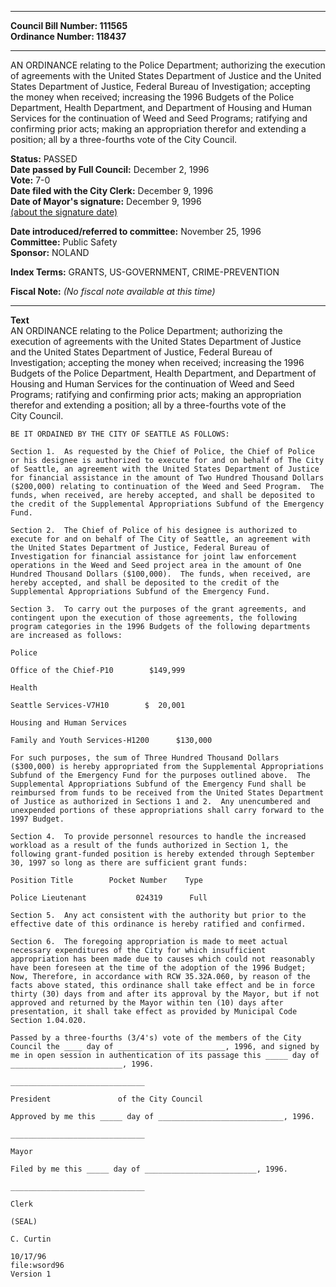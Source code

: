* * * * *  
  
**Council Bill Number: [](#h0)[](#h2)111565**   
**Ordinance Number: 118437**  
  
* * * * *  
  
AN ORDINANCE relating to the Police Department; authorizing the execution of agreements with the United States Department of Justice and the United States Department of Justice, Federal Bureau of Investigation; accepting the money when received; increasing the 1996 Budgets of the Police Department, Health Department, and Department of Housing and Human Services for the continuation of Weed and Seed Programs; ratifying and confirming prior acts; making an appropriation therefor and extending a position; all by a three-fourths vote of the City Council.  
  
**Status:** PASSED   
**Date passed by Full Council:** December 2, 1996   
**Vote:** 7-0   
**Date filed with the City Clerk:** December 9, 1996   
**Date of Mayor's signature:** December 9, 1996   
[(about the signature date)](/~public/approvaldate.htm)   
  
  
**Date introduced/referred to committee:** November 25, 1996   
**Committee:** Public Safety   
**Sponsor:** NOLAND   
  
**Index Terms:** GRANTS, US-GOVERNMENT, CRIME-PREVENTION  
  
**Fiscal Note:** *(No fiscal note available at this time)*  
  
* * * * *  
  
**Text**  
    AN ORDINANCE relating to the Police Department; authorizing the  
    execution of agreements with the United States Department of Justice  
    and the United States Department of Justice, Federal Bureau of  
    Investigation; accepting the money when received; increasing the 1996  
    Budgets of the Police Department, Health Department, and Department of  
    Housing and Human Services for the continuation of Weed and Seed  
    Programs; ratifying and confirming prior acts; making an appropriation  
    therefor and extending a position; all by a three-fourths vote of the  
    City Council.  
  
    BE IT ORDAINED BY THE CITY OF SEATTLE AS FOLLOWS:  
  
    Section 1.  As requested by the Chief of Police, the Chief of Police  
    or his designee is authorized to execute for and on behalf of The City  
    of Seattle, an agreement with the United States Department of Justice  
    for financial assistance in the amount of Two Hundred Thousand Dollars  
    ($200,000) relating to continuation of the Weed and Seed Program.  The  
    funds, when received, are hereby accepted, and shall be deposited to  
    the credit of the Supplemental Appropriations Subfund of the Emergency  
    Fund.  
  
    Section 2.  The Chief of Police of his designee is authorized to  
    execute for and on behalf of The City of Seattle, an agreement with  
    the United States Department of Justice, Federal Bureau of  
    Investigation for financial assistance for joint law enforcement  
    operations in the Weed and Seed project area in the amount of One  
    Hundred Thousand Dollars ($100,000).  The funds, when received, are  
    hereby accepted, and shall be deposited to the credit of the  
    Supplemental Appropriations Subfund of the Emergency Fund.  
  
    Section 3.  To carry out the purposes of the grant agreements, and  
    contingent upon the execution of those agreements, the following  
    program categories in the 1996 Budgets of the following departments  
    are increased as follows:  
  
    Police  
  
    Office of the Chief-P10        $149,999  
  
    Health  
  
    Seattle Services-V7H10        $  20,001  
  
    Housing and Human Services  
  
    Family and Youth Services-H1200      $130,000  
  
    For such purposes, the sum of Three Hundred Thousand Dollars  
    ($300,000) is hereby appropriated from the Supplemental Appropriations  
    Subfund of the Emergency Fund for the purposes outlined above.  The  
    Supplemental Appropriations Subfund of the Emergency Fund shall be  
    reimbursed from funds to be received from the United States Department  
    of Justice as authorized in Sections 1 and 2.  Any unencumbered and  
    unexpended portions of these appropriations shall carry forward to the  
    1997 Budget.  
  
    Section 4.  To provide personnel resources to handle the increased  
    workload as a result of the funds authorized in Section 1, the  
    following grant-funded position is hereby extended through September  
    30, 1997 so long as there are sufficient grant funds:  
  
    Position Title        Pocket Number    Type  
  
    Police Lieutenant           024319      Full  
  
    Section 5.  Any act consistent with the authority but prior to the  
    effective date of this ordinance is hereby ratified and confirmed.  
  
    Section 6.  The foregoing appropriation is made to meet actual  
    necessary expenditures of the City for which insufficient  
    appropriation has been made due to causes which could not reasonably  
    have been foreseen at the time of the adoption of the 1996 Budget;  
    Now, Therefore, in accordance with RCW 35.32A.060, by reason of the  
    facts above stated, this ordinance shall take effect and be in force  
    thirty (30) days from and after its approval by the Mayor, but if not  
    approved and returned by the Mayor within ten (10) days after  
    presentation, it shall take effect as provided by Municipal Code  
    Section 1.04.020.  
  
    Passed by a three-fourths (3/4's) vote of the members of the City  
    Council the ____ day of ________________________, 1996, and signed by  
    me in open session in authentication of its passage this _____ day of  
    _________________________, 1996.  
  
    ______________________________  
  
    President               of the City Council  
  
    Approved by me this _____ day of ____________________________, 1996.  
  
    ______________________________  
  
    Mayor  
  
    Filed by me this _____ day of _________________________, 1996.  
  
    ______________________________  
  
    Clerk  
  
    (SEAL)  
  
    C. Curtin  
  
    10/17/96  
    file:wsord96  
    Version 1  
